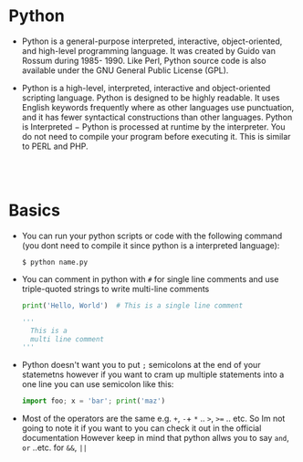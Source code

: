 # Python

- Python is a general-purpose interpreted, interactive, object-oriented, and high-level programming language. It was created by Guido van Rossum during 1985- 1990. Like Perl, Python source code is also available under the GNU General Public License (GPL).

- Python is a high-level, interpreted, interactive and object-oriented scripting language. Python is designed to be highly readable. It uses English keywords frequently where as other languages use punctuation, and it has fewer syntactical constructions than other languages. Python is Interpreted − Python is processed at runtime by the interpreter. You do not need to compile your program before executing it. This is similar to PERL and PHP.

<br>
<br>

# Basics

- You can run your python scripts or code with the following command (you dont need to compile it since python is a interpreted language):
  ```
  $ python name.py
  ```
 
- You can comment in python with `#` for single line comments and use triple-quoted strings to write multi-line comments
  ```python
  print('Hello, World')  # This is a single line comment
  
  '''
    This is a
    multi line comment
  '''
  ```

- Python doesn't want you to put `;` semicolons at the end of your statemetns however if you want to cram up multiple statements into a one line you can use semicolon like this:
  ```python
  import foo; x = 'bar'; print('maz')
  ```

- Most of the operators are the same e.g. `+`, `-`+ `*` .. `>`, `>=` .. etc. So Im not going to note it if you want to you can check it out in the official documentation However keep in mind that python allws you to say `and`, `or` ..etc. for `&&`, `||`




